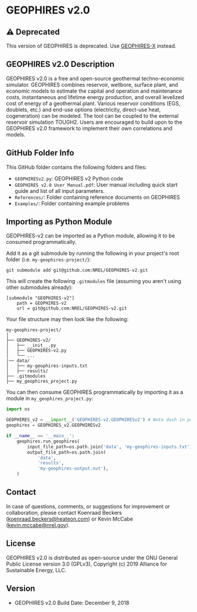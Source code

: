 # GEOPHIRES v2.0

## ⚠️ Deprecated

This version of GEOPHIRES is deprecated. Use [GEOPHIRES-X](https://github.com/NREL/python-geophires-x/) instead.

## GEOPHIRES v2.0 Description
GEOPHIRES v2.0 is a free and open-source geothermal techno-economic simulator. GEOPHIRES combines reservoir, wellbore, surface plant, and economic models to estimate the capital and operation and maintenance costs, instantaneous and lifetime energy production, and overall levelized cost of energy of a geothermal plant. Various reservoir conditions (EGS, doublets, etc.) and end-use options (electricity, direct-use heat, cogeneration) can be modeled. The tool can be coupled to the external reservoir simulation TOUGH2. Users are encouraged to build upon to the GEOPHIRES v2.0 framework to implement their own correlations and models.

## GitHub Folder Info
This GitHub folder contains the following folders and files:
- `GEOPHIRESv2.py`: GEOPHIRES v2 Python code
- `GEOPHIRES v2.0 User Manual.pdf`: User manual including quick start guide and list of all input parameters.
- `References/`: Folder containing reference documents on GEOPHIRES
- `Examples/`: Folder containing example problems

## Importing as Python Module

GEOPHIRES-v2 can be imported as a Python module, allowing it to be consumed programmatically.

Add it as a git submodule by running the following in your project's root folder (i.e. `my-geophires-project/`):

`git submodule add git@github.com:NREL/GEOPHIRES-v2.git`

This will create the following `.gitmodules` file (assuming you aren't using other submodules already):
```
[submodule "GEOPHIRES-v2"]
	path = GEOPHIRES-v2
	url = git@github.com:NREL/GEOPHIRES-v2.git
```

Your file structure may then look like the following:
```
my-geophires-project/
│
├── GEOPHIRES-v2/
│   ├── __init__.py
│   ├── GEOPHIRES-v2.py
│   └── ...
|── data/
│   ├── my-geophires-inputs.txt
│   ├── results/
├── .gitmodules
├── my_geophires_project.py 
```

You can then consume GEOPHIRES programmatically by importing it as a module in `my_geophires_project.py`:

```python
import os

GEOPHIRES_v2 = __import__('GEOPHIRES-v2.GEOPHIRESv2') # Note dash in package name necessitates use of __import__ instead of standard import syntax
geophires = GEOPHIRES_v2.GEOPHIRESv2

if __name__ == '__main__':
    geophires.run_geophires(
        input_file_path=os.path.join('data', 'my-geophires-inputs.txt'),
        output_file_path=os.path.join(
            'data',
            'results',
            'my-geophires-output.out'),
    )
```

## Contact
In case of questions, comments, or suggestions for improvement or collaboration, please contact Koenraad Beckers (koenraad.beckers@heateon.com) or Kevin McCabe (kevin.mccabe@nrel.gov).

## License
GEOPHIRES v2.0 is distributed as open-source under the GNU General Public License version 3.0 (GPLv3), Copyright (c) 2019 Alliance for Sustainable Energy, LLC.

## Version
- GEOPHIRES v2.0 Build Date: December 9, 2018

